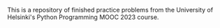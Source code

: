 This is a repository of finished practice problems from the University of Helsinki's Python Programming MOOC 2023 course.
